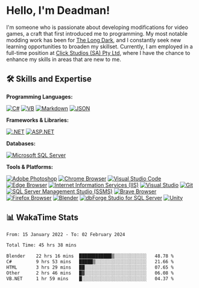 # Hello, I'm Deadman!

I'm someone who is passionate about developing modifications for video games, a craft that first introduced me to programming. My most notable modding work has been for [The Long Dark](https://www.thelongdark.com/), and I constantly seek new learning opportunities to broaden my skillset. Currently, I am employed in a full-time position at [Click Studios (SA) Pty Ltd](https://www.clickstudios.com.au/), where I have the chance to enhance my skills in areas that are new to me.

## 🛠 Skills and Expertise
**Programming Languages:** 

[![C#](https://img.shields.io/badge/c%23-%23239120.svg?style=for-the-badge&logo=csharp&logoColor=white)](https://docs.microsoft.com/en-us/dotnet/csharp/) [![VB](https://img.shields.io/badge/Visual%20Basic-%239561CC.svg?style=for-the-badge&logo=visualbasic&logoColor=white)](https://docs.microsoft.com/en-us/dotnet/visual-basic/) [![Markdown](https://img.shields.io/badge/markdown-%23000000.svg?style=for-the-badge&logo=markdown&logoColor=white)](https://www.markdownguide.org/) [![JSON](https://img.shields.io/badge/JSON-%23000000.svg?style=for-the-badge&logo=json&logoColor=white)](https://www.json.org/json-en.html)

**Frameworks & Libraries:**

[![.NET](https://img.shields.io/badge/.NET-%23512BD4.svg?style=for-the-badge&logo=dotnet&logoColor=white)](https://dotnet.microsoft.com/) [![ASP.NET](https://img.shields.io/badge/ASP.NET-%23512BD4.svg?style=for-the-badge&logo=dotnet&logoColor=white)](https://dotnet.microsoft.com/apps/aspnet)

**Databases:**

[![Microsoft SQL Server](https://img.shields.io/badge/Microsoft%20SQL%20Server-CC2927?style=for-the-badge&logo=microsoft%20sql%20server&logoColor=white)](https://www.microsoft.com/en-us/sql-server)

**Tools & Platforms:**

[![Adobe Photoshop](https://img.shields.io/badge/adobe%20photoshop-%2331A8FF.svg?style=for-the-badge&logo=adobe-photoshop&logoColor=white)](https://www.adobe.com/products/photoshop.html) [![Chrome Browser](https://img.shields.io/badge/chrome%20browser-%234285F4.svg?style=for-the-badge&logo=google-chrome&logoColor=white)](https://www.google.com/chrome/) [![Visual Studio Code](https://img.shields.io/badge/visual%20studio%20code-%23007ACC.svg?style=for-the-badge&logo=visual-studio-code&logoColor=white)](https://code.visualstudio.com/) [![Edge Browser](https://img.shields.io/badge/edge%20browser-%230078D7.svg?style=for-the-badge&logo=microsoft-edge&logoColor=white)](https://www.microsoft.com/edge) [![Internet Information Services (IIS)](https://img.shields.io/badge/Internet%20Information%20Services-%23512BD4.svg?style=for-the-badge&logo=internet-information-services&logoColor=white)](https://www.iis.net/) [![Visual Studio](https://img.shields.io/badge/visual%20studio-%235C2D91.svg?style=for-the-badge&logo=visual-studio&logoColor=white)](https://visualstudio.microsoft.com/) [![Git](https://img.shields.io/badge/git-%23F05033.svg?style=for-the-badge&logo=git&logoColor=white)](https://git-scm.com/) [![SQL Server Management Studio (SSMS)](https://img.shields.io/badge/SQL%20Server%20Management%20Studio-%23E95420.svg?style=for-the-badge&logo=sql-server-management-studio&logoColor=white)](https://docs.microsoft.com/en-us/sql/ssms/sql-server-management-studio-ssms) [![Brave Browser](https://img.shields.io/badge/brave%20browser-%23FB542B.svg?style=for-the-badge&logo=brave&logoColor=white)](https://brave.com/) [![Firefox Browser](https://img.shields.io/badge/firefox%20browser-%23FF7139.svg?style=for-the-badge&logo=firefox-browser&logoColor=white)](https://www.mozilla.org/en-US/firefox/new/) [![Blender](https://img.shields.io/badge/blender-%23F5792A.svg?style=for-the-badge&logo=blender&logoColor=white)](https://www.blender.org/) [![dbForge Studio for SQL Server](https://img.shields.io/badge/dbForge%20Studio-%23F8981D.svg?style=for-the-badge&logo=dbforge-studio&logoColor=white)](https://www.devart.com/dbforge/sql/studio/) [![Unity](https://img.shields.io/badge/unity-%23000000.svg?style=for-the-badge&logo=unity&logoColor=white)](https://unity.com/) 
 
## 📊 WakaTime Stats
<!--START_SECTION:waka-->

```txt
From: 15 January 2022 - To: 02 February 2024

Total Time: 45 hrs 38 mins

Blender    22 hrs 16 mins  ████████████▒░░░░░░░░░░░░   48.78 %
C#         9 hrs 53 mins   █████▒░░░░░░░░░░░░░░░░░░░   21.66 %
HTML       3 hrs 29 mins   ██░░░░░░░░░░░░░░░░░░░░░░░   07.65 %
Other      2 hrs 46 mins   █▓░░░░░░░░░░░░░░░░░░░░░░░   06.08 %
VB.NET     1 hr 59 mins    █░░░░░░░░░░░░░░░░░░░░░░░░   04.37 %
```

<!--END_SECTION:waka-->